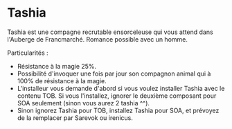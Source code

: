 # Tashia
Tashia est une compagne recrutable ensorceleuse qui vous attend dans l'Auberge de Francmarché. Romance possible avec un homme.

Particularités :
- Résistance à la magie 25%.
- Possibilité d'invoquer une fois par jour son compagnon animal qui à 100% de résistance à la magie.
- L'installeur vous demande d'abord si vous voulez installer Tashia avec le contenu TOB. Si vous l'installez, ignorer le deuxième composant pour SOA seulement (sinon vous aurez 2 tashia ^^).
- Sinon ignorez Tashia pour TOB, installez Tashia pour SOA, et prévoyez de la remplacer par Sarevok ou irenicus.
